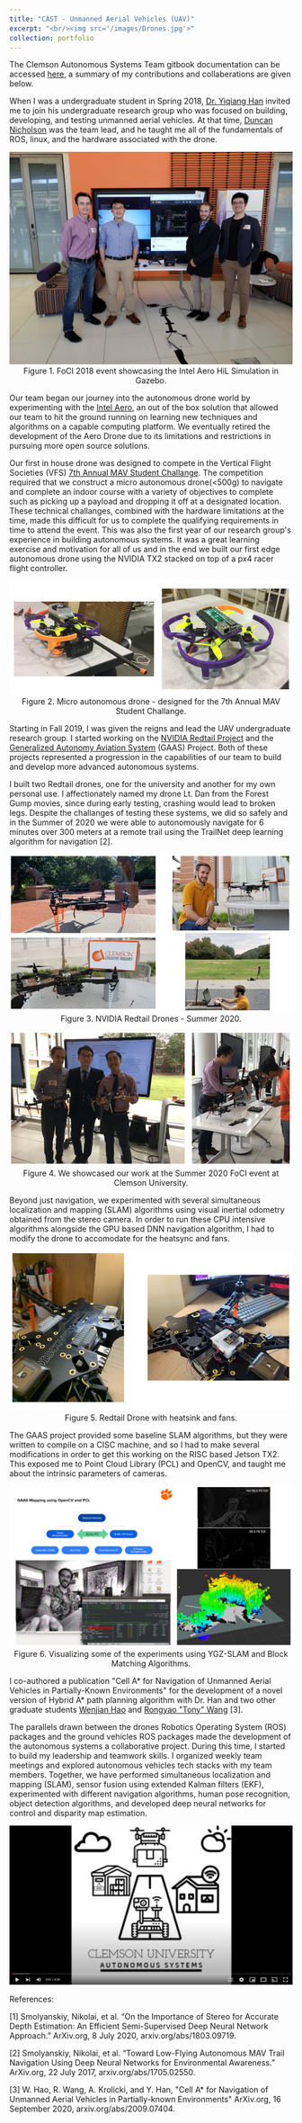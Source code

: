 ```yaml
---
title: "CAST - Unmanned Aerial Vehicles (UAV)"
excerpt: "<br/><img src='/images/Drones.jpg'>"
collection: portfolio
---
```


The Clemson Autonomous Systems Team gitbook documentation can be accessed [here](https://clemson-autonomous-systems.gitbook.io/clemson-university-autonomous-systems/development-projects), a summary of my contributions and collaberations are given below. 

When I was a undergraduate student in Spring 2018, [Dr. Yiqiang Han](https://www.clemson.edu/cecas/departments/me/people/faculty/han.html) invited me to join his undergraduate research group who was focused on building, developing, and testing unmanned aerial vehicles. At that time, [Duncan Nicholson](https://www.linkedin.com/in/duncanicholson/) was the team lead, and he taught me all of the fundamentals of ROS, linux, and the hardware associated with the drone. 

<p align="center">
<img src='/images/foci2018.JPG'>
<br>
Figure 1. FoCI 2018 event showcasing the Intel Aero HiL Simulation in Gazebo. 
</p>

Our team began our journey into the autonomous drone world by experimenting with the [Intel Aero](https://docs.px4.io/main/en/complete_vehicles/intel_aero.html), an out of the box solution that allowed our team to hit the ground running on learning new techniques and algorithms on a capable computing platform. We eventually retired the development of the Aero Drone due to its limitations and restrictions in pursuing more open source solutions.

Our first in house drone was designed to compete in the Vertical Flight Societies (VFS) [7th Annual MAV Student Challange](https://vtol.org/education/micro-air-vehicle-student-challenge/micro-air-vehicle-student-challenge-2019). The competition required that we construct a micro autonomous drone(<500g) to navigate and complete an indoor course with a variety of objectives to complete such as picking up a payload and dropping it off at a designated location. These technical challanges, combined with the hardware limitations at the time, made this difficult for us to complete the qualifying requirements in time to attend the event. This was also the first year of our research group's experience in building autonomous systems. It was a great learning exercise and motivation for all of us and in the end we built our first edge autonomous drone using the NVIDIA TX2 stacked on top of a px4 racer flight controller. 

<p align="center">
<img src='/images/muav.png'>
<br>
Figure 2. Micro autonomous drone - designed for the 7th Annual MAV Student Challange. 
</p>

Starting in Fall 2019, I was given the reigns and lead the UAV undergraduate research group. I started working on the [NVIDIA Redtail Project]() and the [Generalized Autonomy Aviation System](https://gaas.gitbook.io/guide/software-realization-build-your-own-autonomous-drone/gaas-zong-lan) (GAAS) Project. Both of these projects represented a progression in the capabilities of our team to build and develop more advanced autonomous systems. 

I built two Redtail drones, one for the university and another for my own personal use. I affectionately named my drone Lt. Dan from the Forest Gump movies, since during early testing, crashing would lead to broken legs. Despite the challanges of testing these systems, we did so safely and in the Summer of 2020 we were able to autonomously navigate for 6 minutes over 300 meters at a remote trail using the TrailNet deep learning algorithm for navigation [2]. 

<p align="center">
<img src='/images/redtail.jpg'>
<br>
Figure 3. NVIDIA Redtail Drones - Summer 2020. 
</p>

<p align="center">
<img src='/images/foci2020.png'>
<br>
Figure 4. We showcased our work at the Summer 2020 FoCI event at Clemson University.
</p>

Beyond just navigation, we experimented with several simultaneous localization and mapping (SLAM) algorithms using visual inertial odometry obtained from the stereo camera. In order to run these CPU intensive algorithms alongside the GPU based DNN navigation algorithm, I had to modify the drone to accomodate for the heatsync and fans. 

<p align="center">
<img src='/images/hotdrone.png'>
<br>
Figure 5. Redtail Drone with heatsink and fans.
</p>

The GAAS project provided some baseline SLAM algorithms, but they were written to compile on a CISC machine, and so I had to make several modifications in order to get this working on the RISC based Jetson TX2. This exposed me to Point Cloud Library (PCL) and OpenCV, and taught me about the intrinsic parameters of cameras. 

<p align="center">
<img src='/images/slam.png'>
<br>
Figure 6. Visualizing some of the experiments using YGZ-SLAM and Block Matching Algorithms.
</p>

I  co-authored a publication "Cell A* for Navigation of Unmanned Aerial Vehicles in Partially-Known Environments" for the development of a novel version of Hybrid A* path planning algorithm with Dr. Han and two other graduate students [Wenjian Hao](https://www.linkedin.com/in/wenjianhao/) and [Rongyao "Tony" Wang](https://www.linkedin.com/in/wang-rongyao-268036114/) [3].

The parallels drawn between the drones Robotics Operating System (ROS) packages and the ground vehicles ROS packages made the development of the autonomous systems a collaborative project. During this time, I started to build my leadership and teamwork skills. I organized weekly team meetings and explored autonomous vehicles tech stacks with my team members. Together, we have performed simultaneous localization and mapping (SLAM), sensor fusion using extended Kalman filters (EKF), experimented with different navigation algorithms, human pose recognition, object detection algorithms, and developed deep neural networks for control and disparity map estimation. 

[<img src='/images/ci_vid.png'>](https://www.youtube.com/watch?v=ADZdTsXEJ1I)

References:

[1] Smolyanskiy, Nikolai, et al. “On the Importance of Stereo for Accurate Depth Estimation: An Efficient Semi-Supervised Deep Neural Network Approach.” ArXiv.org, 8 July 2020, arxiv.org/abs/1803.09719.

[2] Smolyanskiy, Nikolai, et al. “Toward Low-Flying Autonomous MAV Trail Navigation Using Deep Neural Networks for Environmental Awareness.” ArXiv.org, 22 July 2017, arxiv.org/abs/1705.02550.

[3] W. Hao, R. Wang, A. Krolicki, and Y. Han, "Cell A* for Navigation of Unmanned Aerial Vehicles in Partially-known Environments" ArXiv.org, 16 September 2020, arxiv.org/abs/2009.07404.

